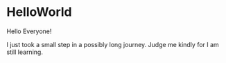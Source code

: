 # HelloWorld

Hello Everyone! 

I just took a small step in a possibly long journey. Judge me kindly for I am still learning.
